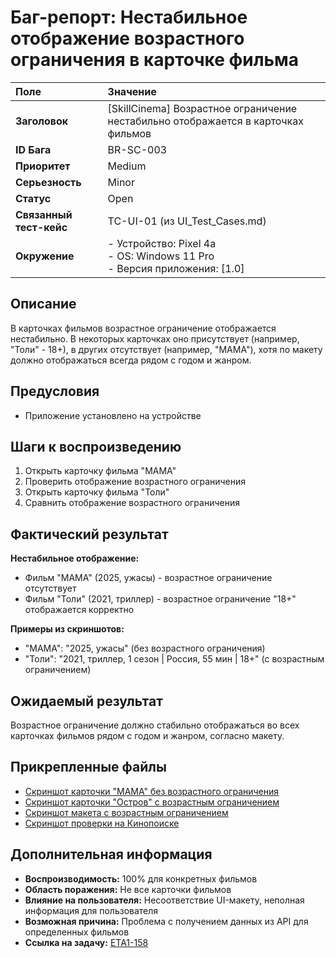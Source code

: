 # Баг-репорт: Нестабильное отображение возрастного ограничения в карточке фильма

| Поле | Значение |
| :--- | :--- |
| **Заголовок** | [SkillCinema] Возрастное ограничение нестабильно отображается в карточках фильмов |
| **ID Бага** | BR-SC-003 |
| **Приоритет** | Medium |
| **Серьезность** | Minor |
| **Статус** | Open |
| **Связанный тест-кейс** | TC-UI-01 (из UI_Test_Cases.md) |
| **Окружение** | - Устройство: Pixel 4a<br>- OS: Windows 11 Pro<br>- Версия приложения: [1.0] |

## Описание
В карточках фильмов возрастное ограничение отображается нестабильно. В некоторых карточках оно присутствует (например, "Толи" - 18+), в других отсутствует (например, "МАМА"), хотя по макету должно отображаться всегда рядом с годом и жанром.

## Предусловия
- Приложение установлено на устройстве

## Шаги к воспроизведению
1. Открыть карточку фильма "МАМА"
2. Проверить отображение возрастного ограничения
3. Открыть карточку фильма "Толи"
4. Сравнить отображение возрастного ограничения

## Фактический результат
**Нестабильное отображение:**
- Фильм "МАМА" (2025, ужасы) - возрастное ограничение отсутствует
- Фильм "Толи" (2021, триллер) - возрастное ограничение "18+" отображается корректно

**Примеры из скриншотов:**
- "МАМА": "2025, ужасы" (без возрастного ограничения)
- "Толи": "2021, триллер, 1 сезон | Россия, 55 мин \| 18+" (с возрастным ограничением)

## Ожидаемый результат
Возрастное ограничение должно стабильно отображаться во всех карточках фильмов рядом с годом и жанром, согласно макету.

## Прикрепленные файлы
- [Скриншот карточки "МАМА" без возрастного ограничения](https://ru.yougile.com/user-data/c1173c3e-0f82-45d9-9eee-c61c9b52f02d/image.png?previews[]=-256-preview@208x428)
- [Скриншот карточки "Остров" с возрастным ограничением](https://ru.yougile.com/user-data/0a7d2705-88ad-4067-985f-5116df0014e6/image.png?previews[]=-256-preview@216x434)
- [Скриншот макета с возрастным ограничением](https://ru.yougile.com/user-data/5d75f147-b4b3-445d-9682-fc8193230e5e/image.png?previews[]=-256-preview@240x256)
- [Скриншот проверки на Кинопоиске](https://ru.yougile.com/user-data/00b1efbe-014d-4f5b-b589-0236b09588ed/image.png?previews[]=-256-preview@397x206)

## Дополнительная информация
- **Воспроизводимость:** 100% для конкретных фильмов
- **Область поражения:** Не все карточки фильмов
- **Влияние на пользователя:** Несоответствие UI-макету, неполная информация для пользователя
- **Возможная причина:** Проблема с получением данных из API для определенных фильмов
- **Ссылка на задачу:** [ETA1-158](https://ru.yougile.com/team/b52d2428fbb0/Этап-3.-Intershop#ETA1-158)
